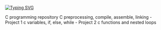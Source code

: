 [![Typing SVG](https://readme-typing-svg.herokuapp.com?font=Fira+Code&weight=900&size=30&pause=1000&width=435&lines=ALX+LOW_LEVEL_PROGRAMMING)](https://git.io/typing-svg)

C programming repository
C preprocessing, compile, assemble, linking - Project 1
c variables, if, else, while - Project 2
c functions and nested loops
